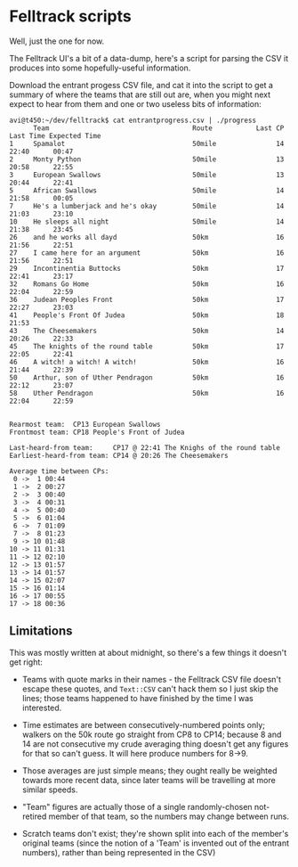 # Felltrack scripts

Well, just the one for now.

The Felltrack UI's a bit of a data-dump, here's a script for parsing the CSV it
produces into some hopefully-useful information.

Download the entrant progess CSV file, and cat it into the script to get a 
summary of where the teams that are still out are, when you might next expect 
to hear from them and one or two useless bits of information:

    avi@t450:~/dev/felltrack$ cat entrantprogress.csv | ./progress 
          Team                                    Route           Last CP  Last Time Expected Time
    1     Spamalot                                50mile               14      22:40      00:47
    2     Monty Python                            50mile               13      20:58      22:55
    3     European Swallows                       50mile               13      20:44      22:41
    5     African Swallows                        50mile               14      21:58      00:05
    7     He's a lumberjack and he's okay         50mile               14      21:03      23:10
    10    He sleeps all night                     50mile               14      21:38      23:45
    26    and he works all dayd                   50km                 16      21:56      22:51
    27    I came here for an argument             50km                 16      21:56      22:51
    29    Incontinentia Buttocks                  50km                 17      22:41      23:17
    32    Romans Go Home                          50km                 16      22:04      22:59
    36    Judean Peoples Front                    50km                 17      22:27      23:03
    41    People's Front Of Judea                 50km                 18      21:53           
    43    The Cheesemakers                        50km                 14      20:26      22:33
    45    The knights of the round table          50km                 17      22:05      22:41
    46    A witch! a witch! A witch!              50km                 16      21:44      22:39
    50    Arthur, son of Uther Pendragon          50km                 16      22:12      23:07
    58    Uther Pendragon                         50km                 16      22:04      22:59
    
    
    Rearmost team:  CP13 European Swallows
    Frontmost team: CP18 People's Front of Judea
    
    Last-heard-from team:     CP17 @ 22:41 The Knighs of the round table
    Earliest-heard-from team: CP14 @ 20:26 The Cheesemakers
    
    Average time between CPs:
     0 ->  1 00:44
     1 ->  2 00:27
     2 ->  3 00:40
     3 ->  4 00:31
     4 ->  5 00:40
     5 ->  6 01:04
     6 ->  7 01:09
     7 ->  8 01:23
     9 -> 10 01:48
    10 -> 11 01:31
    11 -> 12 02:10
    12 -> 13 01:57
    13 -> 14 01:57
    14 -> 15 02:07
    15 -> 16 01:14
    16 -> 17 00:55
    17 -> 18 00:36

## Limitations

This was mostly written at about midnight, so there's a few things it doesn't 
get right:

* Teams with quote marks in their names - the Felltrack CSV file doesn't escape
  these quotes, and `Text::CSV` can't hack them so I just skip the lines; those
  teams happened to have finished by the time I was interested.

* Time estimates are between consecutively-numbered points only; walkers on the
  50k route go straight from CP8 to CP14; because 8 and 14 are not consecutive
  my crude averaging thing doesn't get any figures for that so can't guess. It
  will here produce numbers for 8->9.

* Those averages are just simple means; they ought really be weighted towards 
  more recent data, since later teams will be travelling at more similar speeds.

* "Team" figures are actually those of a single randomly-chosen not-retired 
  member of that team, so the numbers may change between runs.

* Scratch teams don't exist; they're shown split into each of the member's original
  teams (since the notion of a 'Team' is invented out of the entrant numbers),
  rather than being represented in the CSV)
